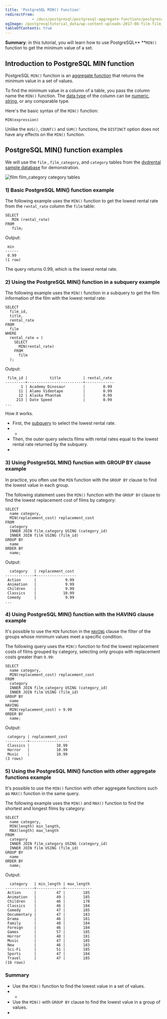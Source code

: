 ```yaml
---
title: 'PostgreSQL MIN() Function'
redirectFrom: 
            - /docs/postgresql/postgresql-aggregate-functions/postgresql-min-function/
ogImage: /postgresqltutorial_data/wp-content-uploads-2017-08-film-film_category-category-tables.png
tableOfContents: true
---
```


**Summary**: in this tutorial, you will learn how to use PostgreSQL\*\* \*\*`MIN()` function to get the minimum value of a set.



## Introduction to PostgreSQL MIN function



PostgreSQL `MIN()` function is an [aggregate function](https://www.postgresqltutorial.com/postgresql-aggregate-functions/) that returns the minimum value in a set of values.



To find the minimum value in a column of a table, you pass the column name the `MIN()` function. The [data type](/docs/postgresql/postgresql-data-types/) of the column can be [numeric](https://www.postgresqltutorial.com/postgresql-tutorial/postgresql-integer/), [string](https://www.postgresqltutorial.com/postgresql-tutorial/postgresql-char-varchar-text), or any comparable type.



Here's the basic syntax of the `MIN()` function:



```
MIN(expression)
```



Unlike the `AVG()`, `COUNT()` and `SUM()` functions, the `DISTINCT` option does not have any effects on the `MIN()` function.



## PostgreSQL MIN() function examples



We will use the `film` , `film_category`, and `category` tables from the [dvdrental sample database](https://www.postgresqltutorial.com/postgresql-getting-started/postgresql-sample-database/ "PostgreSQL Sample Database") for demonstration.



![film film_category category tables](/postgresqltutorial_data/wp-content-uploads-2017-08-film-film_category-category-tables.png)



### 1) Basic PostgreSQL MIN() function example



The following example uses the `MIN()` function to get the lowest rental rate from the `rental_rate` column the `film` table:



```
SELECT
   MIN (rental_rate)
FROM
   film;
```



Output:



```
 min
------
 0.99
(1 row)
```



The query returns 0.99, which is the lowest rental rate.



### 2) Using the PostgreSQL MIN() function in a subquery example



The following example uses the `MIN()` function in a subquery to get the film information of the film with the lowest rental rate:



```
SELECT
  film_id,
  title,
  rental_rate
FROM
  film
WHERE
  rental_rate = (
    SELECT
      MIN(rental_rate)
    FROM
      film
  );
```



Output:



```
 film_id |          title          | rental_rate
---------+-------------------------+-------------
       1 | Academy Dinosaur        |        0.99
      11 | Alamo Videotape         |        0.99
      12 | Alaska Phantom          |        0.99
     213 | Date Speed              |        0.99
...
```



How it works.



- First, the [subquery](/docs/postgresql/postgresql-subquery) to select the lowest rental rate.
- -
- Then, the outer query selects films with rental rates equal to the lowest rental rate returned by the subquery.
- 


### 3) Using PostgreSQL MIN() function with GROUP BY clause example



In practice, you often use the `MIN` function with the `GROUP BY` clause to find the lowest value in each group.



The following statement uses the `MIN()` function with the `GROUP BY` clause to find the lowest replacement cost of films by category:



```
SELECT
  name category,
  MIN(replacement_cost) replacement_cost
FROM
  category
  INNER JOIN film_category USING (category_id)
  INNER JOIN film USING (film_id)
GROUP BY
  name
ORDER BY
  name;
```



Output:



```
  category   | replacement_cost
-------------+------------------
 Action      |             9.99
 Animation   |             9.99
 Children    |             9.99
 Classics    |            10.99
 Comedy      |             9.99
...
```



### 4) Using PostgreSQL MIN() function with the HAVING clause example



It's possible to use the `MIN` function in the [`HAVING`](/docs/postgresql/postgresql-having) clause the filter of the groups whose minimum values meet a specific condition.



The following query uses the `MIN()` function to find the lowest replacement costs of films grouped by category, selecting only groups with replacement costs greater than `9.99`:



```
SELECT
  name category,
  MIN(replacement_cost) replacement_cost
FROM
  category
  INNER JOIN film_category USING (category_id)
  INNER JOIN film USING (film_id)
GROUP BY
  name
HAVING
  MIN(replacement_cost) > 9.99
ORDER BY
  name;
```



Output:



```
 category | replacement_cost
----------+------------------
 Classics |            10.99
 Horror   |            10.99
 Music    |            10.99
(3 rows)
```



### 5) Using the PostgreSQL MIN() function with other aggregate functions example



It's possible to use the `MIN()` function with other aggregate functions such as `MAX()` function in the same query.



The following example uses the `MIN()` and `MAX()` function to find the shortest and longest films by category:



```
SELECT
  name category,
  MIN(length) min_length,
  MAX(length) max_length
FROM
  category
  INNER JOIN film_category USING (category_id)
  INNER JOIN film USING (film_id)
GROUP BY
  name
ORDER BY
  name;
```



Output:



```
  category   | min_length | max_length
-------------+------------+------------
 Action      |         47 |        185
 Animation   |         49 |        185
 Children    |         46 |        178
 Classics    |         46 |        184
 Comedy      |         47 |        185
 Documentary |         47 |        183
 Drama       |         46 |        181
 Family      |         48 |        184
 Foreign     |         46 |        184
 Games       |         57 |        185
 Horror      |         48 |        181
 Music       |         47 |        185
 New         |         46 |        183
 Sci-Fi      |         51 |        185
 Sports      |         47 |        184
 Travel      |         47 |        185
(16 rows)
```



### Summary



- Use the `MIN()` function to find the lowest value in a set of values.
- -
- Use the `MIN()` with `GROUP BY` clause to find the lowest value in a group of values.
- 
